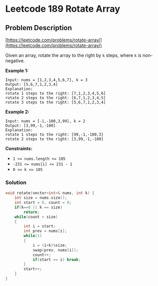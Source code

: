 # Leetcode 189 Rotate Array

## Problem Description

[https://leetcode.com/problems/rotate-array/](https://leetcode.com/problems/rotate-array/)

Given an array, rotate the array to the right by `k` steps, where `k` is non-negative.

**Example 1:**

```text
Input: nums = [1,2,3,4,5,6,7], k = 3
Output: [5,6,7,1,2,3,4]
Explanation:
rotate 1 steps to the right: [7,1,2,3,4,5,6]
rotate 2 steps to the right: [6,7,1,2,3,4,5]
rotate 3 steps to the right: [5,6,7,1,2,3,4]
```

**Example 2:**

```text
Input: nums = [-1,-100,3,99], k = 2
Output: [3,99,-1,-100]
Explanation: 
rotate 1 steps to the right: [99,-1,-100,3]
rotate 2 steps to the right: [3,99,-1,-100]
```

**Constraints:**

* `1 <= nums.length <= 105`
* `-231 <= nums[i] <= 231 - 1`
* `0 <= k <= 105`

### Solution

```cpp
void rotate(vector<int>& nums, int k) {
    int size = nums.size();
    int start = 0, count = 0;
    if(k==0 || k == size)
        return;
    while(count < size)
    {
        int i = start;
        int prev = nums[i];
        while(1)
        {
            i = (i+k)%size;
            swap(prev, nums[i]);
            count++;
            if(start == i) break;
        }
        start++;
    }
}
```


